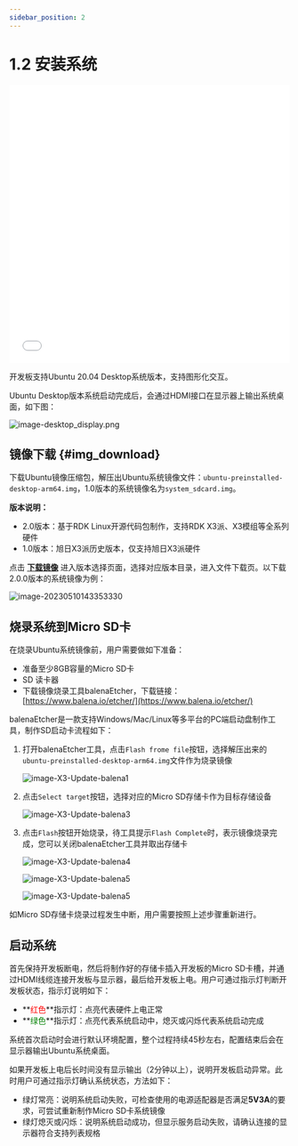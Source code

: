 ```yaml
---
sidebar_position: 2
---
```


# 1.2 安装系统

<iframe src="//player.bilibili.com/player.html?aid=700903305&bvid=BV1rm4y1E73q&cid=1196536307&page=1" scrolling="no" border="0" frameborder="no" framespacing="0" width="100%" height="500" allowfullscreen="true"> </iframe>

开发板支持Ubuntu 20.04 Desktop系统版本，支持图形化交互。

Ubuntu Desktop版本系统启动完成后，会通过HDMI接口在显示器上输出系统桌面，如下图：

![image-desktop_display.png](./image/install_os/image-desktop_display.png)

## 镜像下载 {#img_download}

下载Ubuntu镜像压缩包，解压出Ubuntu系统镜像文件：`ubuntu-preinstalled-desktop-arm64.img`，1.0版本的系统镜像名为`system_sdcard.img`。

**版本说明：**

- 2.0版本：基于RDK Linux开源代码包制作，支持RDK X3派、X3模组等全系列硬件
- 1.0版本：旭日X3派历史版本，仅支持旭日X3派硬件

点击 [**下载镜像**](http://archive.sunrisepi.tech/downloads/os_images) 进入版本选择页面，选择对应版本目录，进入文件下载页。以下载2.0.0版本的系统镜像为例：

![image-20230510143353330](./image/install_os/image-20230510143353330.png)

## 烧录系统到Micro SD卡

在烧录Ubuntu系统镜像前，用户需要做如下准备：

- 准备至少8GB容量的Micro SD卡
- SD 读卡器
- 下载镜像烧录工具balenaEtcher，下载链接：[https://www.balena.io/etcher/](https://www.balena.io/etcher/)

balenaEtcher是一款支持Windows/Mac/Linux等多平台的PC端启动盘制作工具，制作SD启动卡流程如下：
1. 打开balenaEtcher工具，点击`Flash frome file`按钮，选择解压出来的`ubuntu-preinstalled-desktop-arm64.img`文件作为烧录镜像 

    ![image-X3-Update-balena1](./image/install_os/image-X3-Update-balena1.png)

2. 点击`Select target`按钮，选择对应的Micro SD存储卡作为目标存储设备  

    ![image-X3-Update-balena3](./image/install_os/image-X3-Update-balena3.png)

3. 点击`Flash`按钮开始烧录，待工具提示`Flash Complete`时，表示镜像烧录完成，您可以关闭balenaEtcher工具并取出存储卡

    ![image-X3-Update-balena4](./image/install_os/image-X3-Update-balena4.png)

    ![image-X3-Update-balena5](./image/install_os/image-X3-Update-balena5.png)

    ![image-X3-Update-balena5](./image/install_os/image-X3-Update-balena6.png)

如Micro SD存储卡烧录过程发生中断，用户需要按照上述步骤重新进行。

## 启动系统

首先保持开发板断电，然后将制作好的存储卡插入开发板的Micro SD卡槽，并通过HDMI线缆连接开发板与显示器，最后给开发板上电。用户可通过指示灯判断开发板状态，指示灯说明如下：

* **<font color='Red'>红色</font>**指示灯：点亮代表硬件上电正常
* **<font color='Green'>绿色</font>**指示灯：点亮代表系统启动中，熄灭或闪烁代表系统启动完成

系统首次启动时会进行默认环境配置，整个过程持续45秒左右，配置结束后会在显示器输出Ubuntu系统桌面。

如果开发板上电后长时间没有显示输出（2分钟以上），说明开发板启动异常。此时用户可通过指示灯确认系统状态，方法如下：

* 绿灯常亮：说明系统启动失败，可检查使用的电源适配器是否满足**5V3A**的要求，可尝试重新制作Micro SD卡系统镜像
* 绿灯熄灭或闪烁：说明系统启动成功，但显示服务启动失败，请确认连接的显示器符合支持列表规格
